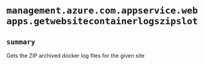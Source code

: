 # `management.azure.com.appservice.webapps.getwebsitecontainerlogszipslot`

## `summary`
Gets the ZIP archived docker log files for the given site


